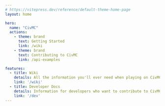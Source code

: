 ```yaml
---
# https://vitepress.dev/reference/default-theme-home-page
layout: home

hero:
  name: "CivMC"
  actions:
    - theme: brand
      text: Getting Started
      link: /wiki
    - theme: brand
      text: Contributing to CivMC
      link: /api-examples

features:
  - title: Wiki
    details: All the information you'll ever need when playing on CivMC!
    link: '/wiki'
  - title: Developer Docs
    details: Information for developers who want to contribute to CivMC!
    link: '/dev'
---
```

